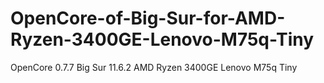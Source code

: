 # OpenCore-of-Big-Sur-for-AMD-Ryzen-3400GE-Lenovo-M75q-Tiny
OpenCore 0.7.7 Big Sur 11.6.2 AMD Ryzen 3400GE Lenovo M75q Tiny
